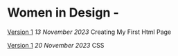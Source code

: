 # Women in Design - 
[Version 1](https://Ryan-wilsdon100.github.io/women-in-design/index-one.html)
*13 November 2023*
Creating My First Html Page


[Version 1](https://Ryan-wilsdon100.github.io/women-in-design/index-one.html)
*20 November 2023*
CSS
